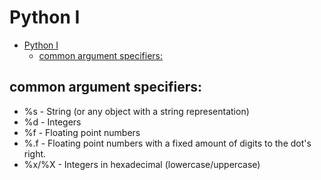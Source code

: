 # Python I

- [Python I](#python-i)
  - [common argument specifiers:](#common-argument-specifiers)

## common argument specifiers:

- %s - String (or any object with a string representation)
- %d - Integers
- %f - Floating point numbers
- %.<number of digits>f - Floating point numbers with a fixed amount of digits to the dot's right.
- %x/%X - Integers in hexadecimal (lowercase/uppercase)

